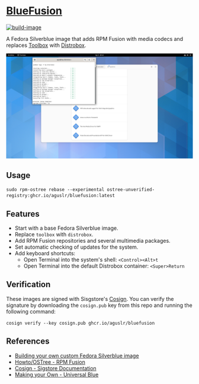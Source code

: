 [BlueFusion][1]
===============

[![build-image](https://github.com/aguslr/bluefusion/actions/workflows/build.yml/badge.svg)](https://github.com/aguslr/bluefusion/actions/workflows/build.yml)

A Fedora Silverblue image that adds RPM Fusion with media codecs and replaces
[Toolbox][2] with [Distrobox][3].

<picture>
  <source media="(prefers-color-scheme: light)" srcset="https://github.com/aguslr/bluefusion/raw/main/screenshot-light.png">
  <source media="(prefers-color-scheme: dark)"  srcset="https://github.com/aguslr/bluefusion/raw/main/screenshot-dark.png">
  <img title="Screenshot" alt="Screenshot" src="https://github.com/aguslr/bluefusion/raw/main/screenshot-light.png">
</picture>

Usage
-----

    sudo rpm-ostree rebase --experimental ostree-unverified-registry:ghcr.io/aguslr/bluefusion:latest

Features
--------

- Start with a base Fedora Silverblue image.
- Replace `toolbox` with `distrobox`.
- Add RPM Fusion repositories and several multimedia packages.
- Set automatic checking of updates for the system.
- Add keyboard shortcuts:
  + Open Terminal into the system's shell: `<Control><Alt>t`
  + Open Terminal into the default Distrobox container: `<Super>Return`

Verification
------------

These images are signed with Sisgstore's [Cosign][4]. You can verify the
signature by downloading the `cosign.pub` key from this repo and running the
following command:

    cosign verify --key cosign.pub ghcr.io/aguslr/bluefusion

References
----------

- [Building your own custom Fedora Silverblue image][5]
- [Howto/OSTree - RPM Fusion][6]
- [Cosign - Sigstore Documentation][4]
- [Making your Own - Universal Blue][7]


[1]: https://github.com/aguslr/bluefusion
[2]: https://github.com/containers/toolbox
[3]: https://github.com/89luca89/distrobox
[4]: https://docs.sigstore.dev/cosign/overview/
[5]: https://www.ypsidanger.com/building-your-own-fedora-silverblue-image/
[6]: https://rpmfusion.org/Howto/OSTree
[7]: https://ublue.it/making-your-own/
